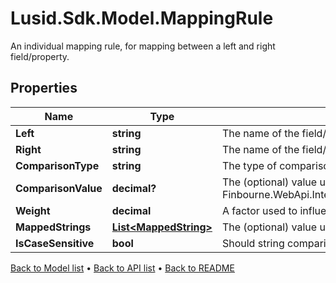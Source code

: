 # Lusid.Sdk.Model.MappingRule
An individual mapping rule, for mapping between a left and right field/property.

## Properties

Name | Type | Description | Notes
------------ | ------------- | ------------- | -------------
**Left** | **string** | The name of the field/property in the left resource (e.g. a transaction) | [optional] 
**Right** | **string** | The name of the field/property in the right resource (e.g. a transaction) | [optional] 
**ComparisonType** | **string** | The type of comparison to be performed | [optional] 
**ComparisonValue** | **decimal?** | The (optional) value used with Finbourne.WebApi.Interface.Dto.Mappings.MappingRule.ComparisonType | [optional] 
**Weight** | **decimal** | A factor used to influence the importance of this item. | [optional] 
**MappedStrings** | [**List&lt;MappedString&gt;**](MappedString.md) | The (optional) value used to map string values. | [optional] 
**IsCaseSensitive** | **bool** | Should string comparisons take case into account, defaults to &#x60;false&#x60;. | [optional] 

[Back to Model list](../README.md#documentation-for-models) &#8226; [Back to API list](../README.md#documentation-for-api-endpoints) &#8226; [Back to README](../README.md)

